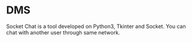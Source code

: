 # DMS

Socket Chat is a tool developed on Python3, Tkinter and Socket. You can chat with another user through same network.

